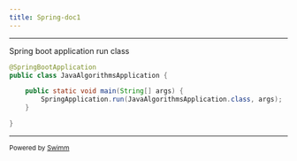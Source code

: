 ```yaml
---
title: Spring-doc1
---
```

<SwmSnippet path="/javaAlgorithms/src/main/java/com/javaApp/javaAlgorithms/JavaAlgorithmsApplication.java" line="6">

---

Spring boot application run class

```java
@SpringBootApplication
public class JavaAlgorithmsApplication {

	public static void main(String[] args) {
		SpringApplication.run(JavaAlgorithmsApplication.class, args);
	}

}
```

---

</SwmSnippet>

<SwmMeta version="3.0.0" repo-id="Z2l0aHViJTNBJTNBSmF2YSUzQSUzQW5hcmVuZHJhYjE1" repo-name="Java"><sup>Powered by [Swimm](https://app.swimm.io/)</sup></SwmMeta>
